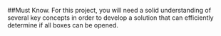 ##Must Know. For this project, you will need a solid understanding of several key concepts in order to develop a solution that can efficiently determine if all boxes can be opened.

